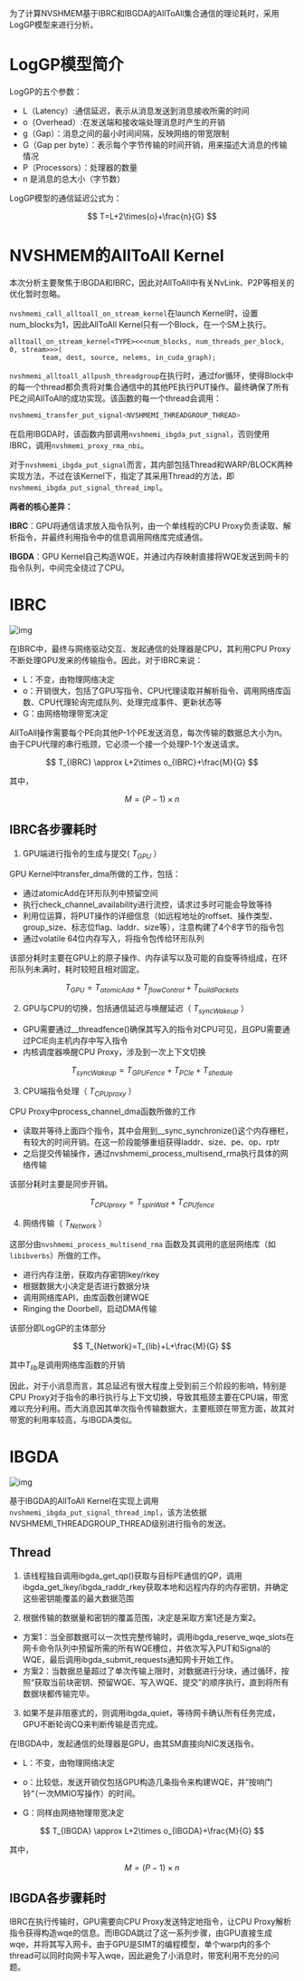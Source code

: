 为了计算NVSHMEM基于IBRC和IBGDA的AllToAll集合通信的理论耗时，采用LogGP模型来进行分析。

# LogGP模型简介

LogGP的五个参数：

- L（Latency）:通信延迟，表示从消息发送到消息接收所需的时间
- o（Overhead）:在发送端和接收端处理消息时产生的开销
- g（Gap）：消息之间的最小时间间隔，反映网络的带宽限制
- G（Gap per byte）：表示每个字节传输的时间开销，用来描述大消息的传输情况
- P（Processors）：处理器的数量
- n 是消息的总大小（字节数）

LogGP模型的通信延迟公式为：



$$
T=L+2\times{o}+\frac{n}{G}
$$



# NVSHMEM的AllToAll Kernel

本次分析主要聚焦于IBGDA和IBRC，因此对AllToAll中有关NvLink、P2P等相关的优化暂时忽略。

`nvshmemi_call_alltoall_on_stream_kernel`在launch Kernel时，设置num_blocks为1，因此AllToAll Kernel只有一个Block，在一个SM上执行。

```
alltoall_on_stream_kernel<TYPE><<<num_blocks, num_threads_per_block, 0, stream>>>(
        team, dest, source, nelems, in_cuda_graph);
```

`nvshmemi_alltoall_allpush_threadgroup`在执行时，通过for循环，使得Block中的每一个thread都负责将对集合通信中的其他PE执行PUT操作。最终确保了所有PE之间AllToAll的成功实现。该函数的每一个thread会调用：

```c++
nvshmemi_transfer_put_signal<NVSHMEMI_THREADGROUP_THREAD>
```

在启用IBGDA时，该函数内部调用`nvshmemi_ibgda_put_signal`，否则使用IBRC，调用`nvshmemi_proxy_rma_nbi`。

对于`nvshmemi_ibgda_put_signal`而言，其内部包括Thread和WARP/BLOCK两种实现方法，不过在该Kernel下，指定了其采用Thread的方法，即`nvshmemi_ibgda_put_signal_thread_impl`。

**两者的核心差异：**

**IBRC**：GPU将通信请求放入指令队列，由一个单线程的CPU Proxy负责读取、解析指令，并最终利用指令中的信息调用网络库完成通信。

**IBGDA**：GPU Kernel自己构造WQE，并通过内存映射直接将WQE发送到网卡的指令队列，中间完全绕过了CPU。

# IBRC

![img](AllToAll/images/communication-bottlenecks-cpu-proxy-b.png)

在IBRC中，最终与网络驱动交互、发起通信的处理器是CPU，其利用CPU Proxy不断处理GPU发来的传输指令。因此，对于IBRC来说：

- L：不变，由物理网络决定
- o：开销很大，包括了GPU写指令、CPU代理读取并解析指令、调用网络库函数、CPU代理轮询完成队列、处理完成事件、更新状态等
- G：由网络物理带宽决定

AllToAll操作需要每个PE向其他P-1个PE发送消息，每次传输的数据总大小为n。由于CPU代理的串行瓶颈，它必须一个接一个处理P-1个发送请求。



$$
T_{IBRC} \approx L+2\times o_{IBRC}+\frac{M}{G}
$$



其中，



$$
M=(P-1) \times n
$$



## IBRC各步骤耗时

1. GPU端进行指令的生成与提交( $T_{GPU}$ ）

GPU Kernel中transfer_dma所做的工作，包括：

- 通过atomicAdd在环形队列中预留空间
- 执行check_channel_availability进行流控，请求过多时可能会导致等待
- 利用位运算，将PUT操作的详细信息（如远程地址的roffset、操作类型、group_size、标志位flag、laddr、size等），注意构建了4个8字节的指令包
- 通过volatile 64位内存写入，将指令包传给环形队列

该部分耗时主要在GPU上的原子操作、内存读写以及可能的自旋等待组成，在环形队列未满时，耗时较短且相对固定。


$$
T_{GPU}=T_{atomicAdd}+T_{flowControl}+T_{buildPackets}
$$


2. GPU与CPU的切换，包括通信延迟与唤醒延迟（ $T_{syncWakeup}$ ）

- GPU需要通过__threadfence()确保其写入的指令对CPU可见，且GPU需要通过PCIE向主机内存中写入指令
- 内核调度器唤醒CPU Proxy，涉及到一次上下文切换



$$
T_{syncWakeup}=T_{GPUFence}+T_{PCIe}+T_{shedule}
$$


3. CPU端指令处理（ $T_{CPUproxy}$ ）

CPU Proxy中process_channel_dma函数所做的工作

- 读取并等待上面四个指令，其中会用到__sync_synchronize()这个内存栅栏，有较大的时间开销。在这一阶段能够重组获得laddr、size、pe、op、rptr
- 之后提交传输操作，通过nvshmemi_process_multisend_rma执行具体的网络传输

该部分耗时主要是同步开销。



$$
T_{CPUproxy}=T_{spinWait}+T_{CPUfence}
$$


4. 网络传输（ $T_{Network}$ ） 

这部分由`nvshmemi_process_multisend_rma` 函数及其调用的底层网络库（如 `libibverbs`）所做的工作。

- 进行内存注册，获取内存密钥lkey/rkey
- 根据数据大小决定是否进行数据分块
- 调用网络库API，由库函数创建WQE
- Ringing the Doorbell，启动DMA传输

该部分即LogGP的主体部分



$$
T_{Network}=T_{lib}+L+\frac{M}{G}
$$



其中$T_{lib}$是调用网络库函数的开销

因此，对于小消息而言，其总延迟有很大程度上受到前三个阶段的影响，特别是CPU Proxy对于指令的串行执行与上下文切换，导致其瓶颈主要在CPU端，带宽难以充分利用。而大消息因其单次指令传输数据大，主要瓶颈在带宽方面，故其对带宽的利用率较高，与IBGDA类似。

# IBGDA

![img](AllToAll/images/ibgda-direct-control-path-b.png)

基于IBGDA的AllToAll Kernel在实现上调用`nvshmemi_ibgda_put_signal_thread_impl`，该方法依据NVSHMEMI_THREADGROUP_THREAD级别进行指令的发送。

## Thread

1. 该线程独自调用ibgda_get_qp()获取与目标PE通信的QP，调用ibgda_get_lkey/ibgda_raddr_rkey获取本地和远程内存的内存密钥，并确定这些密钥能覆盖的最大数据范围

2. 根据传输的数据量和密钥的覆盖范围，决定是采取方案1还是方案2。

- 方案1：当全部数据可以一次性完整传输时，调用ibgda_reserve_wqe_slots在网卡命令队列中预留所需的所有WQE槽位，并依次写入PUT和Signal的WQE，最后调用ibgda_submit_requests通知网卡开始工作。
- 方案2：当数据总量超过了单次传输上限时，对数据进行分块，通过循环，按照“获取当前块密钥、预留WQE、写入WQE、提交”的顺序执行，直到将所有数据块都传输完毕。

3. 如果不是非阻塞式的，则调用ibgda_quiet，等待网卡确认所有任务完成，GPU不断轮询CQ来判断传输是否完成。

在IBGDA中，发起通信的处理器是GPU，由其SM直接向NIC发送指令。

- L：不变，由物理网络决定

- o：比较低，发送开销仅包括GPU构造几条指令来构建WQE，并”按响门铃“（一次MMIO写操作）的时间。

- G：同样由网络物理带宽决定

  


$$
T_{IBGDA} \approx L+2\times o_{IBGDA}+\frac{M}{G}
$$



其中，



$$
M=(P-1) \times n
$$

## IBGDA各步骤耗时

IBRC在执行传输时，GPU需要向CPU Proxy发送特定地指令，让CPU Proxy解析指令获得构造wqe的信息。而IBGDA跳过了这一系列步骤，由GPU直接生成wqe，并将其写入网卡。由于GPU是SIMT的编程模型，单个warp内的多个thread可以同时向网卡写入wqe，因此避免了小消息时，带宽利用不充分的问题。
